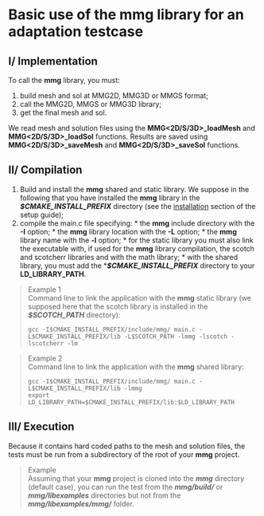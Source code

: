 # Basic use of the **mmg** library for an adaptation testcase

## I/ Implementation
To call the **mmg** library, you must:  
  1. build mesh and sol at MMG2D, MMG3D or MMGS format;
  2. call the MMG2D, MMGS or MMG3D library;
  3. get the final mesh and sol.

  We read mesh and solution files using the **MMG<2D/S/3D>_loadMesh** and **MMG<2D/S/3D>_loadSol** functions.
  Results are saved using **MMG<2D/S/3D>_saveMesh** and **MMG<2D/S/3D>_saveSol** functions.

## II/ Compilation
  1. Build and install the **mmg** shared and static library. We suppose in the following that you have installed the **mmg** library in the **_$CMAKE_INSTALL_PREFIX_** directory (see the [installation](https://github.com/MmgTools/Mmg/wiki/Setup-guide#iii-installation) section of the setup guide);
  2. compile the main.c file specifying:
    * the **mmg** include directory with the **-I** option;
    * the **mmg** library location with the **-L** option;
    * the **mmg** library name with the **-l** option;
    * for the static library you must also link the executable with, if used for the **mmg** library compilation, the scotch and scotcherr libraries and with the math library;
    * with the shared library, you must add the ***_$CMAKE_INSTALL_PREFIX_** directory to your **LD_LIBRARY_PATH**.

> Example 1  
>  Command line to link the application with the **mmg** static library (we supposed here that the scotch library is installed in the **_$SCOTCH_PATH_** directory):  
> ```Shell
> gcc -I$CMAKE_INSTALL_PREFIX/include/mmg/ main.c -L$CMAKE_INSTALL_PREFIX/lib -L$SCOTCH_PATH -lmmg -lscotch -lscotcherr -lm
> ```

> Example 2  
>  Command line to link the application with the **mmg** shared library:  
> ```Shell
> gcc -I$CMAKE_INSTALL_PREFIX/include/mmg/ main.c -L$CMAKE_INSTALL_PREFIX/lib -lmmg
> export LD_LIBRARY_PATH=$CMAKE_INSTALL_PREFIX/lib:$LD_LIBRARY_PATH
> ```

## III/ Execution
Because it contains hard coded paths to the mesh and solution files, the tests must be run from a subdirectory of the root of your **mmg** project.

> Example  
> Assuming that your **mmg** project is cloned into the **_mmg_** directory (default case), you can run the test from the **_mmg/build/_** or **_mmg/libexamples_** directories but not from the **_mmg/libexamples/mmg/_** folder.

